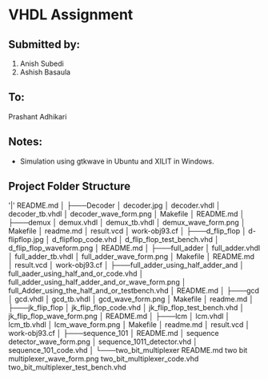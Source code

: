 # VHDL Assignment

## Submitted by:
1. Anish Subedi
2. Ashish Basaula

## To:
Prashant Adhikari

## Notes:
- Simulation using gtkwave in Ubuntu and XILIT in Windows.
## Project Folder Structure 
'|'   README.md
│
├───Decoder
│       decoder.jpg
│       decoder.vhdl
│       decoder_tb.vhdl
│       decoder_wave_form.png
│       Makefile
│       README.md
│
├───demux
│       demux.vhdl
│       demux_tb.vhdl
│       demux_wave_form.png
│       Makefile
│       readme.md
│       result.vcd
│       work-obj93.cf
│
├───d_flip_flop
│       d-flipflop.jpg
│       d_flipflop_code.vhd
│       d_flip_flop_test_bench.vhd
│       d_flip_flop_waveform.png
│       README.md
│
├───full_adder
│       full_adder.vhdl
│       full_adder_tb.vhdl
│       full_adder_wave_form.png
│       Makefile
│       README.md
│       result.vcd
│       work-obj93.cf
│
├───full_adder_using_half_adder_and
│       full_aader_using_half_and_or_code.vhd
│       full_adder_using_half_adder_and_or_wave_form.png
│       full_Adder_using_the_half_and_or_testbench.vhd
│       README.md
│
├───gcd
│       gcd.vhdl
│       gcd_tb.vhdl
│       gcd_wave_form.png
│       Makefile
│       readme.md
│
├───jk_flip_flop
│       jk_flip_flop_code.vhd
│       jk_flip_flop_test_bench.vhd
│       jk_flip_flop_wave_form.png
│       README.md
│
├───lcm
│       lcm.vhdl
│       lcm_tb.vhdl
│       lcm_wave_form.png
│       Makefile
│       readme.md
│       result.vcd
│       work-obj93.cf
│
├───sequence_101
│       README.md
│       sequence detector_wave_form.png
│       sequence_1011_detector.vhd
│       sequence_101_code.vhd
│
└───two_bit_multiplexer
        README.md
        two bit multiplexer_wave_form.png
        two_bit_multiplexer_code.vhd
        two_bit_multiplexer_test_bench.vhd


